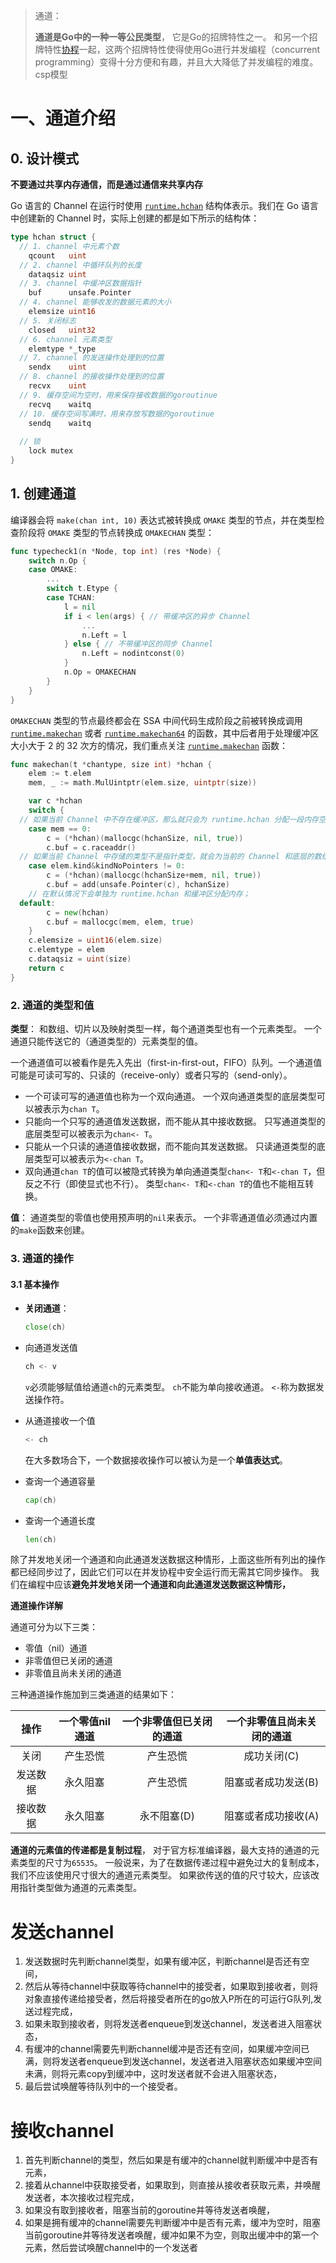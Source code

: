 >  通道：
>
> **通道是Go中的一种一等公民类型**， 它是Go的招牌特性之一。 和另一个招牌特性[协程](https://gfw.go101.org/article/control-flows-more.html#goroutine)一起，这两个招牌特性使得使用Go进行并发编程（concurrent programming）变得十分方便和有趣，并且大大降低了并发编程的难度。 csp模型

# 	一、通道介绍

## 0. 设计模式

**不要通过共享内存通信，而是通过通信来共享内存**

Go 语言的 Channel 在运行时使用 [`runtime.hchan`](https://github.com/golang/go/blob/e35876ec6591768edace6c6f3b12646899fd1b11/src/runtime/chan.go#L32) 结构体表示。我们在 Go 语言中创建新的 Channel 时，实际上创建的都是如下所示的结构体：

```go
type hchan struct {
  // 1. channel 中元素个数
	qcount   uint
  // 2. channel 中循环队列的长度
	dataqsiz uint
  // 3. channel 中缓冲区数据指针
	buf      unsafe.Pointer
  // 4. channel 能够收发的数据元素的大小
	elemsize uint16
  // 5. 关闭标志
	closed   uint32
  // 6. channel 元素类型
	elemtype *_type
  // 7. channel 的发送操作处理到的位置
	sendx    uint  
  // 8. channel 的接收操作处理到的位置
	recvx    uint
  // 9. 缓存空间为空时，用来保存接收数据的goroutinue
	recvq    waitq
  // 10. 缓存空间写满时，用来存放写数据的goroutinue
	sendq    waitq
	
  // 锁
	lock mutex
}
```



## 1. 创建通道

编译器会将 `make(chan int, 10)` 表达式被转换成 `OMAKE` 类型的节点，并在类型检查阶段将 `OMAKE` 类型的节点转换成 `OMAKECHAN` 类型：

```go
func typecheck1(n *Node, top int) (res *Node) {
	switch n.Op {
	case OMAKE:
		...
		switch t.Etype {
		case TCHAN:
			l = nil
			if i < len(args) { // 带缓冲区的异步 Channel
				...
				n.Left = l
			} else { // 不带缓冲区的同步 Channel
				n.Left = nodintconst(0)
			}
			n.Op = OMAKECHAN
		}
	}
}
```

`OMAKECHAN` 类型的节点最终都会在 SSA 中间代码生成阶段之前被转换成调用 [`runtime.makechan`](https://github.com/golang/go/blob/e35876ec6591768edace6c6f3b12646899fd1b11/src/runtime/chan.go#L71) 或者 [`runtime.makechan64`](https://github.com/golang/go/blob/e35876ec6591768edace6c6f3b12646899fd1b11/src/runtime/chan.go#L63) 的函数，其中后者用于处理缓冲区大小大于 2 的 32 次方的情况，我们重点关注 [`runtime.makechan`](https://github.com/golang/go/blob/e35876ec6591768edace6c6f3b12646899fd1b11/src/runtime/chan.go#L71) 函数：

```go
func makechan(t *chantype, size int) *hchan {
	elem := t.elem
	mem, _ := math.MulUintptr(elem.size, uintptr(size))

	var c *hchan
	switch {
  // 如果当前 Channel 中不存在缓冲区，那么就只会为 runtime.hchan 分配一段内存空间
	case mem == 0:
		c = (*hchan)(mallocgc(hchanSize, nil, true))
		c.buf = c.raceaddr()
  // 如果当前 Channel 中存储的类型不是指针类型，就会为当前的 Channel 和底层的数组分配一块连续的内存空间；
	case elem.kind&kindNoPointers != 0:
		c = (*hchan)(mallocgc(hchanSize+mem, nil, true))
		c.buf = add(unsafe.Pointer(c), hchanSize)
	// 在默认情况下会单独为 runtime.hchan 和缓冲区分配内存；
  default:
		c = new(hchan)
		c.buf = mallocgc(mem, elem, true)
	}
	c.elemsize = uint16(elem.size)
	c.elemtype = elem
	c.dataqsiz = uint(size)
	return c
}

```



### 2. 通道的类型和值

**类型**： 和数组、切片以及映射类型一样，每个通道类型也有一个元素类型。 一个通道只能传送它的（通道类型的）元素类型的值。 

 一个通道值可以被看作是先入先出（first-in-first-out，FIFO）队列。一个通道值可能是可读可写的、只读的（receive-only）或者只写的（send-only）。 

*  一个可读可写的通道值也称为一个双向通道。 一个双向通道类型的底层类型可以被表示为`chan T`。 
*  只能向一个只写的通道值发送数据，而不能从其中接收数据。 只写通道类型的底层类型可以被表示为`chan<- T`。  
* 只能从一个只读的通道值接收数据，而不能向其发送数据。 只读通道类型的底层类型可以被表示为`<-chan T`。 
*  双向通道`chan T`的值可以被隐式转换为单向通道类型`chan<- T`和`<-chan T`，但反之不行（即使显式也不行）。 类型`chan<- T`和`<-chan T`的值也不能相互转换。 

**值**： 通道类型的零值也使用预声明的`nil`来表示。 一个非零通道值必须通过内置的`make`函数来创建。 

### 3. 通道的操作

#### 3.1 基本操作

* **关闭通道**：

  ```go
  close(ch)
  ```

* 向通道发送值

  ```go
  ch <- v
  ```

   `v`必须能够赋值给通道`ch`的元素类型。 `ch`不能为单向接收通道。 `<-`称为数据发送操作符。 

* 从通道接收一个值

  ```go 
  <- ch
  ```

   在大多数场合下，一个数据接收操作可以被认为是一个**单值表达式**。

* 查询一个通道容量

  ```go
  cap(ch)
  ```

* 查询一个通道长度

  ```go
  len(ch)
  ```

 除了并发地关闭一个通道和向此通道发送数据这种情形，上面这些所有列出的操作都已经同步过了，因此它们可以在并发协程中安全运行而无需其它同步操作。 我们在编程中应该**避免并发地关闭一个通道和向此通道发送数据这种情形，**

**通道操作详解**

通道可分为以下三类：

* 零值（nil）通道
* 非零值但已关闭的通道
* 非零值且尚未关闭的通道

 三种通道操作施加到三类通道的结果如下：

|   操作   | 一个零值nil通道 | 一个非零值但已关闭的通道 | 一个非零值且尚未关闭的通道 |
| :------: | :-------------: | :----------------------: | :------------------------: |
|   关闭   |    产生恐慌     |         产生恐慌         |        成功关闭(C)         |
| 发送数据 |    永久阻塞     |         产生恐慌         |    阻塞或者成功发送(B)     |
| 接收数据 |    永久阻塞     |       永不阻塞(D)        |    阻塞或者成功接收(A)     |



**通道的元素值的传递都是复制过程**， 对于官方标准编译器，最大支持的通道的元素类型的尺寸为`65535`。  一般说来，为了在数据传递过程中避免过大的复制成本，我们不应该使用尺寸很大的通道元素类型。 如果欲传送的值的尺寸较大，应该改用指针类型做为通道的元素类型。 

# 发送channel

1. 发送数据时先判断channel类型，如果有缓冲区，判断channel是否还有空间，
2. 然后从等待channel中获取等待channel中的接受者，如果取到接收者，则将对象直接传递给接受者，然后将接受者所在的go放入P所在的可运行G队列,发送过程完成，
3. 如果未取到接收者，则将发送者enqueue到发送channel，发送者进入阻塞状态，
4. 有缓冲的channel需要先判断channel缓冲是否还有空间，如果缓冲空间已满，则将发送者enqueue到发送channel，发送者进入阻塞状态如果缓冲空间未满，则将元素copy到缓冲中，这时发送者就不会进入阻塞状态，
5. 最后尝试唤醒等待队列中的一个接受者。

# 接收channel

1. 首先判断channel的类型，然后如果是有缓冲的channel就判断缓冲中是否有元素，
2. 接着从channel中获取接受者，如果取到，则直接从接收者获取元素，并唤醒发送者，本次接收过程完成，
3. 如果没有取到接收者，阻塞当前的goroutine并等待发送者唤醒，
4. 如果是拥有缓冲的channel需要先判断缓冲中是否有元素，缓冲为空时，阻塞当前goroutine并等待发送者唤醒，缓冲如果不为空，则取出缓冲中的第一个元素，然后尝试唤醒channel中的一个发送者